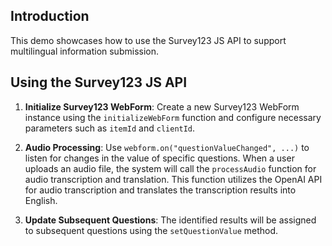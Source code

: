 ## Introduction

This demo showcases how to use the Survey123 JS API to support multilingual information submission.

## Using the Survey123 JS API

1. **Initialize Survey123 WebForm**: 
    Create a new Survey123 WebForm instance using the `initializeWebForm` function and configure necessary parameters such as `itemId` and `clientId`.

2. **Audio Processing**:
    Use `webform.on("questionValueChanged", ...)` to listen for changes in the value of specific questions. When a user uploads an audio file, the system will call the `processAudio` function for audio transcription and translation. This function utilizes the OpenAI API for audio transcription and translates the transcription results into English.

3. **Update Subsequent Questions**:
    The identified results will be assigned to subsequent questions using the `setQuestionValue` method.
